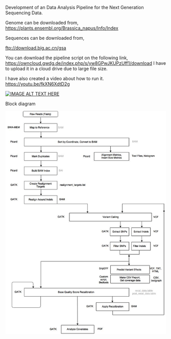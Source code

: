 Development of an Data Analysis Pipeline for the Next Generation Sequencing Data.

Genome can be downloaded from,
https://plants.ensembl.org/Brassica_napus/Info/Index

Sequences can be downloaded from, 

ftp://download.big.ac.cn/gsa

You can download the pipeline script on the following link,
https://owncloud.gwdg.de/index.php/s/yw8GPwJKUPzUff1/download
I have to upload it in a cloud drive due to large file size.

I have also created a video about how to run it.
https://youtu.be/fkXN6XdtD2g

[![IMAGE ALT TEXT HERE](https://img.youtube.com/vi/fkXN6XdtD2g/0.jpg)](https://www.youtube.com/watch?v=fkXN6XdtD2g)


Block diagram

![alt text](https://github.com/mrppd/data_analysis_pipeline/blob/main/VariantCallingWorkflow.jpg)

